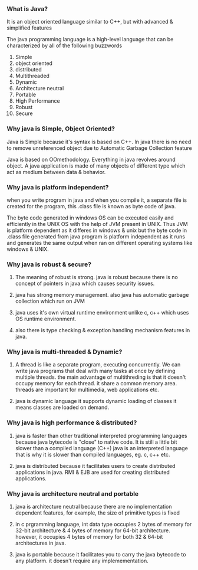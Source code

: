 ### What is Java?

It is an object oriented language similar to C++, but with advanced & simplified features

The java programming language is a high-level language that can be characterized by all of the following buzzwords
1. Simple 
2. object oriented
3. distributed
4. Multithreaded
5. Dynamic
6. Architecture neutral
7. Portable
8. High Performance
9. Robust
10. Secure


### Why java is Simple, Object Oriented?

Java is Simple because it's syntax is based on C++. In java there is no need to remove unreferenced object due to Automatic Garbage Collection feature 

Java is based on OOmethodology. Everything in java revolves around object. A java application is made of many objects of different type which act as medium between data & behavior.


### Why java is platform independent?

when you write program in java and when you compile it, a separate file is created for the program, this .class file is known as byte code of java.

The byte code generated in windows OS can be executed easily and efficiently in the UNIX OS with the help of JVM present in UNIX. Thus JVM is platform dependent as it differes in windows & unix but the byte code in .class file generated from java program is platform independent as it runs and generates the same output when ran on different operating systems like windows & UNIX.


### Why java is robust & secure?

1. The meaning of robust is strong. java is robust because there is no concept of pointers in java which causes security issues.

2. java has strong memory management. also java has automatic garbage collection which run on JVM

3. java uses it's own virtual runtime environment unlike c, c++ which uses OS runtime environment.

4. also there is type checking & exception handling mechanism features in java.


### Why java is multi-threaded & Dynamic?

1. A thread is like a separate program, executing concurrently. We can write java programs that deal with many tasks at once by defining multiple threads. the main advantage of multithreding is that it doesn't occupy memory for each thread. it share a common memory area. threads are important for multimedia, web applications etc.

2. java is dynamic language it supports dynamic loading of classes it means classes are loaded on demand.


### Why java is high performance & distributed?

1. java is faster than other traditional interpreted programming languages because java bytecode is "close" to native code. It is still a little bit slower than a compiled language (C++) java is an interpreted language that is why it is slower than compiled languages, eg. c, c++ etc.

2. java is distributed because it facilitates users to create distributed applications in java. RMI & EJB are used for creating distributed applications.


### Why java is architecture neutral and portable

1. java is architecture neutral because there are no implementation dependent features, for example, the size of primitive types is fixed

2. in c prgramming language, int data type occupies 2 bytes of memory for 32-bit architecture & 4 bytes of memory for 64-bit architecture. however, it occupies 4 bytes of memory for both 32 & 64-bit architectures in java.

3. java is portable because it facilitates you to carry the java bytecode to any platform. it doesn't require any implemementation.
